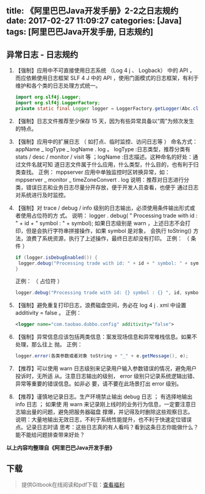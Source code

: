 title: 《阿里巴巴Java开发手册》2-2之日志规约
date: 2017-02-27 11:09:27
categories: [Java]
tags: [阿里巴巴Java开发手册, 日志规约]
---

## 异常日志 - 日志规约

1. 【强制】应用中不可直接使用日志系统 （Log 4 j 、 Logback） 中的 API ，而应依赖使用日志框架
   SLF 4 J 中的 API ，使用门面模式的日志框架，有利于维护和各个类的日志处理方式统一。

   ``` java
   import org.slf4j.Logger;
   import org.slf4j.LoggerFactory;
   private static final Logger logger = LoggerFactory.getLogger(Abc.class);
   ```

2. 【强制】日志文件推荐至少保存 15 天，因为有些异常具备以“周”为频次发生的特点。

3. 【强制】应用中的扩展日志 （ 如打点、临时监控、访问日志等 ） 命名方式：
   appName _ logType _ logName . log 。 logType :日志类型，推荐分类有
   stats / desc / monitor / visit 等 ；logName :日志描述。这种命名的好处：通过文件名就可知
   道日志文件属于什么应用，什么类型，什么目的，也有利于归类查找。
   正例： mppserver 应用中单独监控时区转换异常，如：
   mppserver _ monitor _ timeZoneConvert . log
   说明：推荐对日志进行分类，错误日志和业务日志尽量分开存放，便于开发人员查看，也便于
   通过日志对系统进行及时监控。

4. 【强制】对 trace / debug / info 级别的日志输出，必须使用条件输出形式或者使用占位符的方
   式。
   说明： logger . debug( " Processing trade with id : " +  id + "  symbol : " +  symbol);
   如果日志级别是 warn ，上述日志不会打印，但是会执行字符串拼接操作，如果 symbol 是对象，
   会执行 toString() 方法，浪费了系统资源，执行了上述操作，最终日志却没有打印。
   正例： （ 条件 ）

   ``` java
   if (logger.isDebugEnabled()) {
   	logger.debug("Processing trade with id: " + id + " symbol: " + symbol);
   }
   ```

   正例： （ 占位符 ）

   ``` java
   logger.debug("Processing trade with id: {} symbol : {} ", id, symbol);
   ```

5. 【强制】避免重复打印日志，浪费磁盘空间，务必在 log 4 j . xml 中设置 additivity = false 。
   正例： 

   ``` xml
   <logger name="com.taobao.dubbo.config" additivity="false"> 
   ```

6. 【强制】异常信息应该包括两类信息：案发现场信息和异常堆栈信息。如果不处理，那么往上
   抛。
   正例：

   ``` java
   logger.error(各类参数或者对象 toString + "_" + e.getMessage(), e);
   ```

7. 【推荐】可以使用 warn 日志级别来记录用户输入参数错误的情况，避免用户投诉时，无所适
   从。注意日志输出的级别， error 级别只记录系统逻辑出错、异常等重要的错误信息。如非必
   要，请不要在此场景打出 error 级别。

8. 【推荐】谨慎地记录日志。生产环境禁止输出 debug 日志 ； 有选择地输出 info 日志 ； 如果使
   用 warn 来记录刚上线时的业务行为信息，一定要注意日志输出量的问题，避免把服务器磁盘
   撑爆，并记得及时删除这些观察日志。
   说明：大量地输出无效日志，不利于系统性能提升，也不利于快速定位错误点。记录日志时请
   思考：这些日志真的有人看吗？看到这条日志你能做什么？能不能给问题排查带来好处？

**以上内容均整理自《阿里巴巴Java开发手册》**

## 下载

> 提供Gitbook在线阅读和pdf下载：[查看福利](https://www.gitbook.com/book/goghtsui/-java/details)